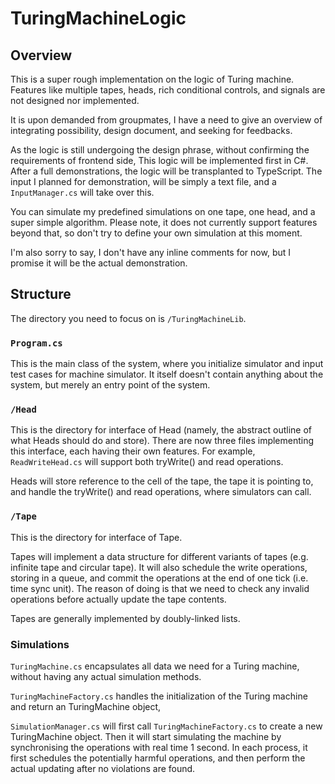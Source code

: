# TuringMachineLogic

## Overview
This is a super rough implementation on the logic of Turing machine. Features like
multiple tapes, heads,  rich conditional controls, and signals are not designed nor implemented.

It is upon demanded from groupmates, I have a need to give an overview of integrating possibility,
design document, and seeking for feedbacks.

As the logic is still undergoing the design phrase, without confirming the requirements of frontend side,
This logic will be implemented first in C#. After a full demonstrations, the logic will be transplanted to TypeScript.
The input I planned for demonstration, will be simply a text file, and a `InputManager.cs` will take over this.

You can simulate my predefined simulations on one tape, one head, and a super simple algorithm. Please note, it does not currently support features
beyond that, so don't try to define your own simulation at this moment. 

I'm also sorry to say, I don't have any inline comments for now, but I promise it will be the actual demonstration.

## Structure
The directory you need to focus on is `/TuringMachineLib`.

### `Program.cs`
This is the main class of the system, where you initialize simulator and input test cases
for machine simulator. It itself doesn't contain anything about the system, but merely an entry point of the
system.

### `/Head`
This is the directory for interface of Head (namely, the abstract outline of what Heads should do and store). There are now
three files implementing this interface, each having their own features. For example, `ReadWriteHead.cs` will support
both tryWrite() and read operations.

Heads will store reference to the cell of the tape, the tape it is pointing to, and handle the tryWrite() and read operations, where simulators can call.

### `/Tape`
This is the directory for interface of Tape.

Tapes will implement a data structure for different variants of tapes (e.g. infinite tape and circular tape).
It will also schedule the write operations, storing in a queue, and commit the operations at the end of one tick (i.e. time sync unit).
The reason of doing is that we need to check any invalid operations before actually update the tape contents.

Tapes are generally implemented by doubly-linked lists.

### Simulations

`TuringMachine.cs` encapsulates all data we need for a Turing machine, without having any actual simulation methods.

`TuringMachineFactory.cs` handles the initialization of the Turing machine and return an TuringMachine object,

`SimulationManager.cs` will first call `TuringMachineFactory.cs` to create a new TuringMachine object. Then it will start simulating the machine
by synchronising the operations with real time 1 second. In each process, it first schedules the potentially harmful operations, and then perform the actual
updating after no violations are found.
